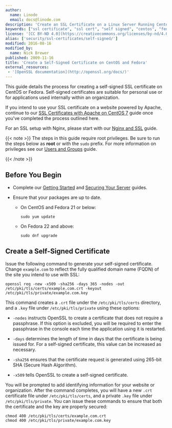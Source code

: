 ```yaml
---
author:
  name: Linode
  email: docs@linode.com
description: 'Create an SSL Certificate on a Linux Server Running Centos or Fedora.'
keywords: ["ssl certificate", "ssl cert", "self signed", "centos", "fedora"]
license: '[CC BY-ND 4.0](https://creativecommons.org/licenses/by-nd/4.0)'
alias: ['security/ssl-certificates/self-signed/']
modified: 2016-08-16
modified_by:
  name: Nick Brewer
published: 2009-11-16
title: 'Create a Self-Signed Certificate on CentOS and Fedora'
external_resources:
 - '[OpenSSL documentation](http://openssl.org/docs/)'
---
```


This guide details the process for creating a self-signed SSL certificate on CentOS or Fedora. Self-signed certificates are suitable for personal use or for applications used internally within an organization.

If you intend to use your SSL certificate on a website powered by Apache, continue to our [SSL Certificates with Apache on CentOS 7](/docs/security/ssl/ssl-apache2-centos) guide once you've completed the process outlined here.

For an SSL setup with Nginx, please start with our [Nginx and SSL](/docs/security/ssl/provide-encrypted-resource-access-using-ssl-certificates-on-nginx) guide.

{{< note >}}
The steps in this guide require root privileges. Be sure to run the steps below as **root** or with the `sudo` prefix. For more information on privileges see our [Users and Groups](/docs/tools-reference/linux-users-and-groups) guide.

{{< /note >}}

## Before You Begin

 - Complete our [Getting Started](/docs/getting-started) and [Securing Your Server](/docs/securing-your-server) guides.

 - Ensure that your packages are up to date.

    * On CentOS and Fedora 21 or below:

          sudo yum update

    * On Fedora 22 and above:

          sudo dnf upgrade

## Create a Self-Signed Certificate

Issue the following command to generate your self-signed certificate. Change `example.com` to reflect the fully qualified domain name (FQDN) of the site you intend to use with SSL:

    openssl req -new -x509 -sha256 -days 365 -nodes -out /etc/pki/tls/certs/example.com.crt -keyout /etc/pki/tls/private/example.com.key

This command creates a `.crt` file under the `/etc/pki/tls/certs` directory, and a `.key` file under `/etc/pki/tls/private` using these options:

* `-nodes` instructs OpenSSL to create a certificate that does not require a passphrase. If this option is excluded, you will be required to enter the passphrase in the console each time the application using it is restarted.

* `-days` determines the length of time in days that the certificate is being issued for. For a self-signed certificate, this value can be increased as necessary.

* `-sha256` ensures that the certificate request is generated using 265-bit SHA (Secure Hash Algorithm).

* `-x509` tells OpenSSL to create a self-signed certificate.

You will be prompted to add identifying information for your website or organization. After the command completes, you will have a new `.crt` certificate file under `/etc/pki/tls/certs`, and a private `.key` file under `/etc/pki/tls/private`. You can issue these commands to ensure that both the certificate and the key are properly secured:

    chmod 400 /etc/pki/tls/certs/example.com.crt
    chmod 400 /etc/pki/tls/private/example.com.key
